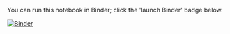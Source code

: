 You can run this notebook in Binder; click the 'launch Binder' badge below.

[![Binder](https://mybinder.org/badge_logo.svg)](https://mybinder.org/v2/gh/toddrimes/sharing-github/master?filepath=NaiveBayes%E2%80%93MyTwitterSentiment.ipynb)
